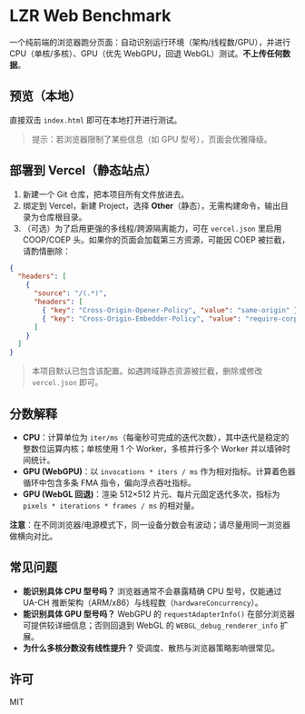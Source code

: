 # LZR Web Benchmark

一个纯前端的浏览器跑分页面：自动识别运行环境（架构/线程数/GPU），并进行 CPU（单核/多核）、GPU（优先 WebGPU，回退 WebGL）测试。**不上传任何数据**。

## 预览（本地）

直接双击 `index.html` 即可在本地打开进行测试。

> 提示：若浏览器限制了某些信息（如 GPU 型号），页面会优雅降级。

## 部署到 Vercel（静态站点）

1. 新建一个 Git 仓库，把本项目所有文件放进去。
2. 绑定到 Vercel，新建 Project，选择 **Other**（静态），无需构建命令，输出目录为仓库根目录。
3. （可选）为了启用更强的多线程/跨源隔离能力，可在 `vercel.json` 里启用 COOP/COEP 头。如果你的页面会加载第三方资源，可能因 COEP 被拦截，请酌情删除：

```json
{
  "headers": [
    {
      "source": "/(.*)",
      "headers": [
        { "key": "Cross-Origin-Opener-Policy", "value": "same-origin" },
        { "key": "Cross-Origin-Embedder-Policy", "value": "require-corp" }
      ]
    }
  ]
}
```

> 本项目默认已包含该配置。如遇跨域静态资源被拦截，删除或修改 `vercel.json` 即可。

## 分数解释

- **CPU**：计算单位为 `iter/ms`（每毫秒可完成的迭代次数），其中迭代是稳定的整数位运算内核；单核使用 1 个 Worker，多核并行多个 Worker 并以墙钟时间统计。
- **GPU (WebGPU)**：以 `invocations * iters / ms` 作为相对指标。计算着色器循环中包含多条 FMA 指令，偏向浮点吞吐指标。
- **GPU (WebGL 回退)**：渲染 512×512 片元、每片元固定迭代多次，指标为 `pixels * iterations * frames / ms` 的相对量。

**注意**：在不同浏览器/电源模式下，同一设备分数会有波动；请尽量用同一浏览器做横向对比。

## 常见问题

- **能识别具体 CPU 型号吗？** 浏览器通常不会暴露精确 CPU 型号，仅能通过 UA-CH 推断架构（ARM/x86）与线程数（`hardwareConcurrency`）。
- **能识别具体 GPU 型号吗？** WebGPU 的 `requestAdapterInfo()` 在部分浏览器可提供较详细信息；否则回退到 WebGL 的 `WEBGL_debug_renderer_info` 扩展。
- **为什么多核分数没有线性提升？** 受调度、散热与浏览器策略影响很常见。

## 许可

MIT
